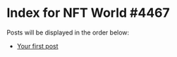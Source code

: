 # Index for NFT World #4467
Posts will be displayed in the order below:

- [Your first post](./001-first.md)

